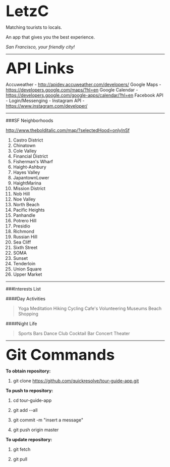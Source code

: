<b> <font size="24px;">LetzC</font> </b>

Matching tourists to locals. 

An app that gives you the best experience.

<i>San Francisco, your friendly city!</i>


--------------
<b> <font size="16px;">API Links</font> </b>

Accuweather - http://apidev.accuweather.com/developers/
Google Maps - https://developers.google.com/maps/?hl=en
Google Calendar - https://developers.google.com/google-apps/calendar/?hl=en
Facebook API - Login/Messenging - Instagram API - https://www.instagram.com/developer/

--------------

###SF Neighborhoods

http://www.thebolditalic.com/map/?selectedHood=onlyInSf

1. Castro District
2. Chinatown
3. Cole Valley
4. Financial District
5. Fisherman's Wharf
6. Haight-Ashbury
7. Hayes Valley
8. JapantownLower 
9. HaightMarina
10. Mission District
11. Nob Hill
12. Noe Valley
13. North Beach
14. Pacific Heights
15. Panhandle
16. Potrero Hill
17. Presidio
18. Richmond
19. Russian Hill
20. Sea Cliff
21. Sixth Street
22. SOMA
23. Sunset
24. Tenderloin
25. Union Square
26. Upper Market


--------------
###Interests List

####Day Activities
>Yoga
>Meditation
>Hiking
>Cycling
>Cafe's
>Volunteering
>Museums
>Beach
>Shopping



####Night Life
>Sports Bars
>Dance Club
>Cocktail Bar
>Concert
>Theater



--------------
<b> <font size="16px;">Git Commands</font> </b>

<b> To obtain repository: </b>

1. git clone https://github.com/quickresolve/tour-guide-app.git

<b> To push to repository: </b>

1. cd tour-guide-app

2. git add --all

3. git commit -m "insert a message"

4. git push origin master

<b> To update repository: </b>

1. git fetch

2. git pull
